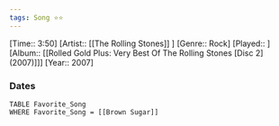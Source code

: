 ```yaml
---
tags: Song ⭐⭐ 
---
```

[Time:: 3:50]
[Artist:: [[The Rolling Stones]] ]
[Genre:: Rock]
[Played:: ]
[Album:: [[Rolled Gold Plus: Very Best Of The Rolling Stones [Disc 2] (2007)]]]
[Year:: 2007]
### Dates
````dataview
TABLE Favorite_Song
WHERE Favorite_Song = [[Brown Sugar]]
````